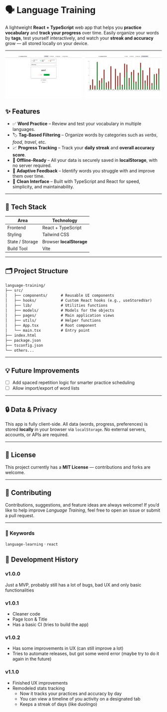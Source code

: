 # 🗣️ Language Training

A lightweight **React + TypeScript** web app that helps you **practice vocabulary** and **track your progress** over time.
Easily organize your words by **tags**, test yourself interactively, and watch your **streak and accuracy** grow — all stored locally on your device.

---

<div style="display: flex; gap: 2%; ">
    <img src="./images/practice.png" alt="Practice" width="49%">
    <img src="./images/timeline.png" alt="Timeline" width="49%">
</div>

## ✨ Features

- ✅ **Word Practice** – Review and test your vocabulary in multiple languages.
- 🏷️ **Tag-Based Filtering** – Organize words by categories such as _verbs_, _food_, _travel_, etc.
- 📈 **Progress Tracking** – Track your **daily streak** and **overall accuracy score**.
- 💾 **Offline-Ready** – All your data is securely saved in **localStorage**, with no server required.
- 🧠 **Adaptive Feedback** – Identify words you struggle with and improve them over time.
- 🎨 **Clean Interface** – Built with TypeScript and React for speed, simplicity, and maintainability.

---

## 🧩 Tech Stack

| Area            | Technology               |
| --------------- | ------------------------ |
| Frontend        | React + TypeScript       |
| Styling         | Tailwind CSS             |
| State / Storage | Browser **localStorage** |
| Build Tool      | Vite                     |

---

## 🗂️ Project Structure

```
language-training/
├── src/
│   ├── components/      # Reusable UI components
│   ├── hooks/           # Custom React hooks (e.g., useStoredVar)
│   ├── lib/             # Utilities functions
│   ├── models/          # Models for the objects
│   ├── pages/           # Main application views
│   ├── utils/           # Helper functions
│   ├── App.tsx          # Root component
│   └── main.tsx         # Entry point
├── index.html
├── package.json
├── tsconfig.json
└── others...
```

---

## 💡 Future Improvements

- [ ] Add spaced repetition logic for smarter practice scheduling
- [ ] Allow import/export of word lists

---

## 🔒 Data & Privacy

This app is fully client-side.
All data (words, progress, preferences) is stored **locally** in your browser via `localStorage`.
No external servers, accounts, or APIs are required.

---

## 📜 License

This project currently has a **MIT License** — contributions and forks are welcome.

---

## 🤝 Contributing

Contributions, suggestions, and feature ideas are always welcome!
If you’d like to help improve _Language Training_, feel free to open an issue or submit a pull request.

---

### 🧭 Keywords

`language-learning` · `react`

## 📜 Development History

### v1.0.0

Just a MVP, probably still has a lot of bugs, bad UX and only basic functionalities

### v1.0.1

- Cleaner code
- Page Icon & Title
- Has a basic CI (tries to build the app)

### v1.0.2

- Has some improvements in UX (can still improve a lot)
- Tries to automate releases, but got some weird error (maybe try to do it again in the future)

### v1.1.0

- Finished UX improvements
- Remodeled stats tracking
  - Now it tracks your practices and accuracy by day
  - You can view a timeline of you activity on a designated tab
  - Keeps a streak of days (like duolingo)
